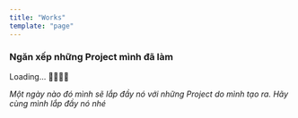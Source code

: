 ```yaml
---
title: "Works"
template: "page"
---
```


### Ngăn xếp những Project mình đã làm

Loading... 🐱‍🏍🐱‍🏍

_Một ngày nào đó mình sẽ lắp đầy nó với những Project do mình tạo ra. Hãy cùng mình lắp đầy nó nhé_
